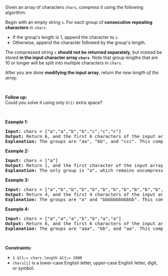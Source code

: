 Given an array of characters `` chars ``, compress it using the following algorithm:

Begin with an empty string `` s ``. For each group of __consecutive repeating characters__ in `` chars ``:

*   If the group's length is 1, append the character to&nbsp;`` s ``.
*   Otherwise, append the character followed by the group's length.

The compressed string&nbsp;`` s `` __should not be returned separately__, but instead be stored&nbsp;__in the input character array&nbsp;`` chars ``__. Note that group lengths that are 10 or longer will be split into multiple characters in&nbsp;`` chars ``.

After you are done __modifying the input array__, return _the new length of the array_.

&nbsp;

__Follow up:__  
Could you solve it using only `` O(1) `` extra space?

&nbsp;

__Example 1:__

<pre>
<strong>Input:</strong> chars = ["a","a","b","b","c","c","c"]
<strong>Output:</strong> Return 6, and the first 6 characters of the input array should be: ["a","2","b","2","c","3"]
<strong>Explanation:</strong>&nbsp;The groups are "aa", "bb", and "ccc". This compresses to "a2b2c3".
</pre>

__Example 2:__

<pre>
<strong>Input:</strong> chars = ["a"]
<strong>Output:</strong> Return 1, and the first character of the input array should be: ["a"]
<strong>Explanation:</strong>&nbsp;The only group is "a", which remains uncompressed since it's a single character.
</pre>

__Example 3:__

<pre>
<strong>Input:</strong> chars = ["a","b","b","b","b","b","b","b","b","b","b","b","b"]
<strong>Output:</strong> Return 4, and the first 4 characters of the input array should be: ["a","b","1","2"].
<strong>Explanation:</strong>&nbsp;The groups are "a" and "bbbbbbbbbbbb". This compresses to "ab12".</pre>

__Example 4:__

<pre>
<strong>Input:</strong> chars = ["a","a","a","b","b","a","a"]
<strong>Output:</strong> Return 6, and the first 6 characters of the input array should be: ["a","3","b","2","a","2"].
<strong>Explanation:</strong>&nbsp;The groups are "aaa", "bb", and "aa". This compresses to "a3b2a2". Note that each group is independent even if two groups have the same character.
</pre>

&nbsp;

__Constraints:__

*   `` 1 &lt;= chars.length &lt;= 2000 ``
*   `` chars[i] `` is a lower-case English letter, upper-case English letter, digit, or symbol.
